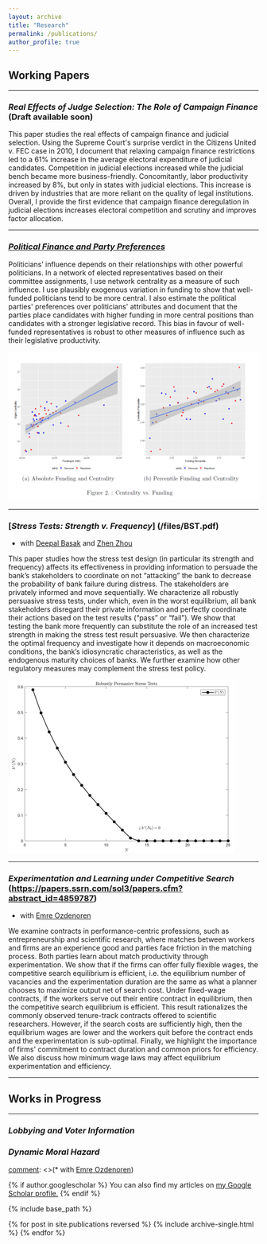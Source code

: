 ```yaml
---
layout: archive
title: "Research"
permalink: /publications/
author_profile: true
---
```


## Working Papers

---
### *Real Effects of Judge Selection: The Role of Campaign Finance* (Draft available soon) 
 
This paper studies the real effects of campaign finance and judicial selection. Using the Supreme Court's surprise verdict in the Citizens United v. FEC case in 2010, I document that relaxing campaign finance restrictions led to a 61% increase in the average electoral expenditure of judicial candidates. Competition in judicial elections increased while the judicial bench became more business-friendly. Concomitantly, labor productivity increased by 8\%, but only in states with judicial elections. This increase is driven by industries that are more reliant on the quality of legal institutions. Overall, I provide the first evidence that campaign finance deregulation in judicial elections increases electoral competition and scrutiny and improves factor allocation. 

---
### [*Political Finance and Party Preferences*](https://papers.ssrn.com/sol3/papers.cfm?abstract_id=4385015) 
 
Politicians’ influence depends on their relationships with other powerful politicians. In a network of elected representatives based on their committee assignments, I use network centrality as a measure of such influence. I use plausibly exogenous variation in funding to show that well-funded politicians tend to be more central. I also estimate the political parties' preferences over politicians' attributes and document that the parties place candidates with higher funding in more central positions than candidates with a stronger legislative record. This bias in favour of well-funded representatives is robust to other measures of influence such as their legislative productivity. 

![Centrality vs. Funding](/assets/images/fig2.png)


--- 

### [*Stress Tests: Strength v. Frequency*] (/files/BST.pdf) 
* with [Deepal Basak](https://sites.google.com/a/nyu.edu/dbasak/home) and [Zhen Zhou](https://www.zhenzhoueconomics.com/)

This paper studies how the stress test design (in particular its strength and frequency) affects its effectiveness in providing information to persuade the bank’s stakeholders to coordinate on not “attacking” the bank to decrease the probability of bank failure during distress. The stakeholders are privately informed and move sequentially. We characterize all robustly persuasive stress tests, under which, even in the worst equilibrium, all bank stakeholders disregard their private information and perfectly coordinate their actions based on the test results (“pass” or “fail”). We show that testing the bank more frequently can substitute the role of an increased test strength in making the stress test result persuasive. We then characterize the optimal frequency and investigate how it depends on macroeconomic conditions, the bank’s idiosyncratic characteristics, as well as the endogenous maturity choices of banks. We further examine how other regulatory measures may complement the stress test policy.

![Stress Tests: Strength vs. Frequency](/assets/images/k_j_plot_tau_9_v4.png) 

--- 
 
### *Experimentation and Learning under Competitive Search* (https://papers.ssrn.com/sol3/papers.cfm?abstract_id=4859787) 
* with [Emre Ozdenoren](https://sites.google.com/site/ozdenoren/home)

We examine contracts in performance-centric professions, such as entrepreneurship and scientific research, where matches between workers and firms are an experience good and parties face friction in the matching process. Both parties learn about match productivity through experimentation. We show that if the firms can offer fully flexible wages, the competitive search equilibrium is efficient, i.e. the equilibrium number of vacancies and the experimentation duration are the same as what a planner chooses to maximize output net of search cost. Under fixed-wage contracts, if the workers serve out their entire contract in equilibrium, then the competitive search equilibrium is efficient. This result rationalizes the commonly observed tenure-track contracts offered to scientific researchers.  However, if the search costs are sufficiently high, then the equilibrium wages are lower and the workers quit before the contract ends and the experimentation is sub-optimal. Finally, we highlight the importance of firms' commitment to contract duration and common priors for efficiency. We also discuss how minimum wage laws may affect equilibrium experimentation and efficiency. 

--- 

## Works in Progress 
--- 
### *Lobbying and Voter Information* 
### *Dynamic Moral Hazard* 

[comment]: <> (### *Learning about Productivity) 
[comment]: <>(* with [Emre Ozdenoren](https://sites.google.com/site/ozdenoren/home)) 



{% if author.googlescholar %}
  You can also find my articles on <u><a href="{{author.googlescholar}}">my Google Scholar profile</a>.</u>
{% endif %}

{% include base_path %}

{% for post in site.publications reversed %}
  {% include archive-single.html %}
{% endfor %}
